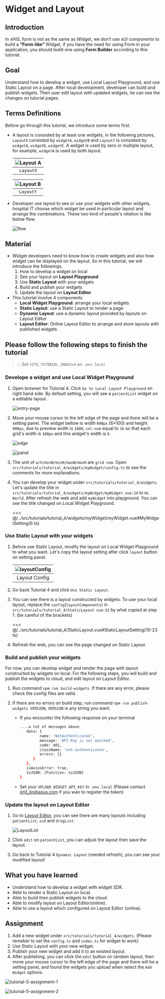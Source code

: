 # Widget and Layout

## Introduction

In xHIS, form is not as the same as Widget, we don’t use xUI components to build a **“Form-like”** Widget, if you have the need for using Form in your application, you should build one using **Form Builder** according to this tutorial.

## Goal

Understand how to develop a widget, use Local Layout Playground, and use Static Layout on a page. After local development, developer can build and publish widgets. Then user edit layout with updated widgets, he can see the changes on tutorial pages.

## Terms Definitions

Before go through this tutorial, we introduce some terms first.

- A layout is consisted by at least one widgets,  in the following pictures, `LayoutX` consisted by `widgetA`, `widgetB` and `LayoutY` is consisted by `widgetA`, `widgetD`, `widgetE`. A widget is used by zero or multiple layout, for example, `widgetA` is used by both layout.

  |![Layout A](./tutorial4-assets/layout1.png )|
  |:--:|
  |`LayoutX`|

  |![Layout B](./tutorial4-assets/layout2.png )|
  |:--:|
  |`LayoutY`|

- Developer use layout to see or use your widgets with other widgets, hospital IT choose which widget be used in particular layout and arrange the combinations. These two kind of people's relation is like below flow.

  ![flow](./tutorial4-assets/flow.png )

## Material

- Widget developers need to know how to create widgets and also how widget can be displayed on the layout. So in this tutorial, we will introduce the followings.
  1. How to develop a widget on local
  2. See your layout on **Layout Playground**
  3. Use **Static Layout** with your widgets
  4. Build and publish your widgets
  5. Update the layout on **Layout Editor**
- This tutorial involve 4 components
  - **Local Widget Playground**: arrange your local widgets
  - **Static Layout**: use a Static Layout to render a page
  - **Dynamic Layout**: use a dynamic layout provided by layouts on Layout Editor
  - **Layout Editor**: Online Layout Editor to arrange and store layouts with published widgets

## Please follow the following steps to finish the tutorial

> 💡 Set `VITE_TUTORIAL_INDEX=4` on `.env.local`

### Develope a widget and use Local Widget Playground

1. Open browser for Tutorial 4.  Click `Go to Local Layout Playground` on right hand side. By default setting, you will see a `patientList` widget on a editable layout.

   ![entry-page](./tutorial4-assets/entry-page.png )

2. Move your mouse cursor to the left edge of the page and there will be a setting panel. The widget bellow is width `600px` (6*100) and height `900px`, due to preview width is `1600`, `col-num` equal to `16` so that each grid's width is `100px` and this widget's width is `6`.

   ![edge](./tutorial4-assets/pg-edge.png )

   ![panel](./tutorial4-assets/pg-pannel.png )

3. The unit of `w/h/minW/minH/maxW/maxH` are `grid num`. Open `src/tutorials/tutorial_4/widgets/myWidget/config.ts` to see the comments for more explanations.
4. You can develop your widget under `src/tutorials/tutorial_4/widgets`. Let's update the title in `src/tutorials/tutorial_4/widgets/myWidget/myWidget.vue:14` to `Hi World`. After refresh the web and add `myWidget` into playground. You can see the title changed on Local Widget Playground.

   <<< @/../src/tutorials/tutorial_4/widgets/myWidget/myWidget.vue#MyWidgetSetting{6 ts}

### Use Static Layout with your widgets

1. Before use Static Layout, modify the layout on Local Widget Playground to what you want. Let's copy the layout setting after click `layout` button on setting panel.

   |![layoutConfig](./tutorial4-assets/layoutConfig.png )|
   |:--:|
   |Layout Config|

2. Go back Tutorial 4 and click `Use Static Layout`.
3. You can see there is a layout constructed by widgets. To use your local layout, replace the `config`(`layoutComponents`) in `src/tutorials/tutorial_4/StaticLayout vue:32` by what copied at step 1. (be careful of the brackets)

   <<< @/../src/tutorials/tutorial_4/StaticLayout.vue#StaticLayoutSetting{10-23 ts}

4. Refresh the web, you can see the page changed on Static Layout.

### Build and publish your widgets

For now, you can develop widget and render the page with layout constructed by widgets on local. For the following steps, you will build and publish the widgets to cloud, and edit layout on Layout Editor.

1. Run command `npm run build-widgets`. If there are any error, please check the config files are valid.

2. If there are no errors on build step, run command `npm run publish-widgets VERSION`, `VERSION` is any string you want.
   - If you encounter the following response on your terminal

      ```sh
      ....a lot of messages above
         data: {
               name: 'NotAuthenticated',
               message: 'API Key is not matched',
               code: 401,
               className: 'not-authenticated',
               errors: {}
            }
         },
         isAxiosError: true,
         toJSON: [Function: toJSON]
      }
      ```

   - Set your `UPLOAD_WIDGET_API_KEY` in `.env.local` (Please contact <jim1_lin@asus.com> if you wan to register the token)

### Update the layout on Layout Editor

1. Go to [Layout Editor](https://xhis-playground-dev.southeastasia.cloudapp.azure.com/web/widget/),  you can see there are many layouts including `patientList`, `icd` and `drugList`.

   ![LayoutList](./tutorial4-assets/LayoutList.png )

2. Click `edit` on `patientList`, you can adjust the layout then save the layout.

3. Go back to Tutorial 4 `Dynamic Layout` (needed refresh), you can see your modified layout!

## What you have learned

- Understand how to develop a widget with widget SDK.
- Able to render a Static Layout on local.
- Able to build then publish widgets to the cloud.
- Able to modify layout on Layout Editor(online).
- Able to use a layout which configured on Layout Editor (online).

## Assignment

1. Add a new widget under `src/tutorials/tutorial_4/widgets`. (Please remeber to set the `config.ts` and `index.ts` for widget to work)
2. Use Static Layout with your new widget.
3. Publish your new widget and add it to an existed layout.
4. After publishing, you can click the `edit` button on random layout, then move your mouse cursor to the left edge of the page and there will be a setting panel, and found the widgets you upload when select the `Add Widget` options.

![tutorial-5-assignment-1](./tutorial4-assets/assignment-1.png )

![tutorial-5-assignment-2](./tutorial4-assets/assignment-2.png )

